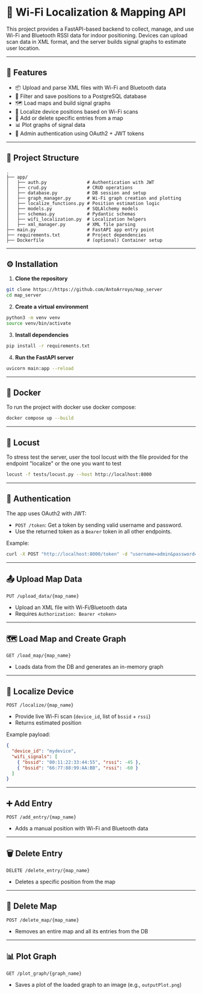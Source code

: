 # 📡 Wi-Fi Localization & Mapping API

This project provides a FastAPI-based backend to collect, manage, and use Wi-Fi and Bluetooth RSSI data for indoor positioning. Devices can upload scan data in XML format, and the server builds signal graphs to estimate user location.

---

## 🚀 Features

- 📦 Upload and parse XML files with Wi-Fi and Bluetooth data
- 🧠 Filter and save positions to a PostgreSQL database
- 🗺️ Load maps and build signal graphs
- 🎯 Localize device positions based on Wi-Fi scans
- 🧹 Add or delete specific entries from a map
- 📊 Plot graphs of signal data
- 🔐 Admin authentication using OAuth2 + JWT tokens

---

## 📁 Project Structure

```
.
├── app/
│   ├── auth.py               # Authentication with JWT
│   ├── crud.py               # CRUD operations
│   ├── database.py           # DB session and setup
│   ├── graph_manager.py      # Wi-Fi graph creation and plotting
│   ├── localize_functions.py # Position estimation logic
│   ├── models.py             # SQLAlchemy models
│   ├── schemas.py            # Pydantic schemas
│   ├── wifi_localization.py  # Localization helpers
│   ├── xml_manager.py        # XML file parsing
├── main.py                   # FastAPI app entry point
├── requirements.txt          # Project dependencies
├── Dockerfile                # (optional) Container setup
```

---

## ⚙️ Installation

1. **Clone the repository**

```bash
git clone https://https://github.com/AntoArroyo/map_server
cd map_server
```

2. **Create a virtual environment**

```bash
python3 -m venv venv
source venv/bin/activate
```

3. **Install dependencies**

```bash
pip install -r requirements.txt
```

4. **Run the FastAPI server**

```bash
uvicorn main:app --reload
```

---

## 🐳 Docker 

To run the project with docker use docker compose:

```bash
docker compose up --build
```

---

## 🦗 Locust 

To stress test the server, user the tool locust with the file provided for the endpoint "localize" or the one you want to test 

```bash
locust -f tests/locust.py --host http://localhost:8000
```

---

## 🔐 Authentication

The app uses OAuth2 with JWT:

- `POST /token`: Get a token by sending valid username and password.
- Use the returned token as a `Bearer` token in all other endpoints.

Example:

```bash
curl -X POST "http://localhost:8000/token" -d "username=admin&password=admin"
```

---

## 📤 Upload Map Data

```http
PUT /upload_data/{map_name}
```

- Upload an XML file with Wi-Fi/Bluetooth data
- Requires `Authorization: Bearer <token>`

---

## 🗺️ Load Map and Create Graph

```http
GET /load_map/{map_name}
```

- Loads data from the DB and generates an in-memory graph

---

## 🧭 Localize Device

```http
POST /localize/{map_name}
```

- Provide live Wi-Fi scan (`device_id`, list of `bssid` + `rssi`)
- Returns estimated position

Example payload:

```json
{
  "device_id": "mydevice",
  "wifi_signals": [
    { "bssid": "00:11:22:33:44:55", "rssi": -45 },
    { "bssid": "66:77:88:99:AA:BB", "rssi": -60 }
  ]
}
```

---

## ➕ Add Entry

```http
POST /add_entry/{map_name}
```

- Adds a manual position with Wi-Fi and Bluetooth data

---

## 🗑️ Delete Entry

```http
DELETE /delete_entry/{map_name}
```

- Deletes a specific position from the map

---

## 🔄 Delete Map

```http
POST /delete_map/{map_name}
```

- Removes an entire map and all its entries from the DB

---

## 📊 Plot Graph

```http
GET /plot_graph/{graph_name}
```

- Saves a plot of the loaded graph to an image (e.g., `outputPlot.png`)



